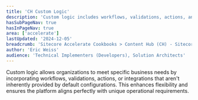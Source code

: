 ```yaml
---
title: 'CH Custom Logic'
description: 'Custom logic includes workflows, validations, actions, and integrations beyond default configurations to meet specific business needs.'
hasSubPageNav: true
hasInPageNav: true
area: ['accelerate']
lastUpdated: '2024-12-05'
breadcrumb: 'Sitecore Accelerate Cookbooks > Content Hub (CH) - Sitecore Recipes > CH Implementation'
author: 'Eric Weiss'
audience: 'Technical Implementers (Developers), Solution Architects'
---
```

Custom logic allows organizations to meet specific business needs by incorporating workflows, validations, actions, or integrations that aren't inherently provided by default configurations. This enhances flexibility and ensures the platform aligns perfectly with unique operational requirements.